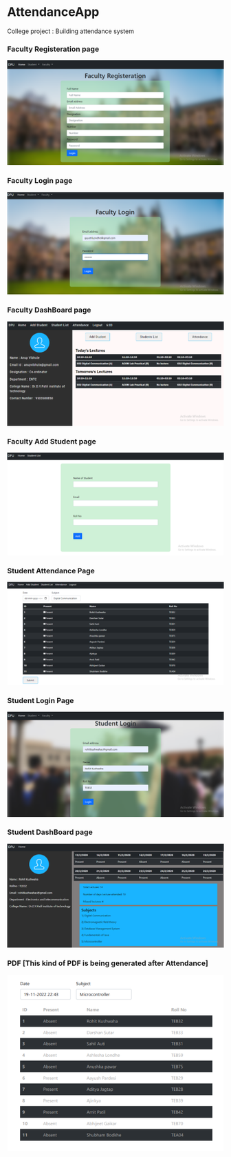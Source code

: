 # AttendanceApp

College project : Building attendance system

### Faculty Registeration page
<img src="https://github.com/Rohitkushwaha01/AttendanceApp/blob/main/applicationImage/FacultyRegistrationPage.png?raw=true">

### Faculty Login page
<img src="https://github.com/Rohitkushwaha01/AttendanceApp/blob/main/applicationImage/FacultyLoginPage.png?raw=true">

### Faculty DashBoard page
<img src="https://github.com/Rohitkushwaha01/AttendanceApp/blob/main/applicationImage/FacultyDashboardPage.png?raw=true">

### Faculty Add Student page
<img src="https://github.com/Rohitkushwaha01/AttendanceApp/blob/main/applicationImage/AddStudentPage.png?raw=true">

### Student Attendance Page
<img src="https://github.com/Rohitkushwaha01/AttendanceApp/blob/main/applicationImage/StudentattendancePage1.png?raw=true">

### Student Login Page
<img src="https://github.com/Rohitkushwaha01/AttendanceApp/blob/main/applicationImage/StudentLoginPage.png?raw=true">

### Student DashBoard page
<img src="https://github.com/Rohitkushwaha01/AttendanceApp/blob/main/applicationImage/StudentPage.png?raw=true">

### PDF [This kind of PDF is being generated after Attendance]
<img src="https://github.com/Rohitkushwaha01/AttendanceApp/blob/main/applicationImage/GeneratedPDF%20.png">